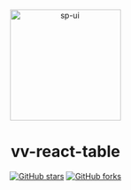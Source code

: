 <br />
<p align="center">
<img src="/logo.png" alt="sp-ui" height="200">
<h1 align="center">vv-react-table</h1>
</p>
<p align="center">
<a href="https://github.com/lyh0371/web-norm/vv-react-table"><img alt="GitHub stars" src="https://img.shields.io/github/stars/lyh0371/vv-react-table"></a>
<a href="https://github.com/lyh0371/web-norm/vv-react-table"><img alt="GitHub forks" src="https://img.shields.io/github/forks/lyh0371/vv-react-table"></a>
</p>
